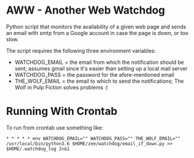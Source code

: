 # AWW - Another Web Watchdog

Python script that monitors the availability of 
a given web page and sends an email with smtp from a 
Google account in case the page is down, or too slow. 

The script requires the following three environment variables:

* WATCHDOG_EMAIL = the email from which the notification should be sent; 
assumes gmail since it's easier than setting up a local mail server
* WATCHDOG_PASS = the password for the afore-mentioned email
* THE_WOLF_EMAIL = the email to which to send the notifications; The Wolf in Pulp Fiction solves problems :)



# Running With Crontab

To run from crontab use something like: 

    * * * * * env WATCHDOG_EMAIL="" WATCHDOG_PASS="" THE_WOLF_EMAIL="" /usr/local/bin/python3.6 $HOME/zee/watchdog/email_if_down.py >> $HOME/.watchdog_log 2>&1
